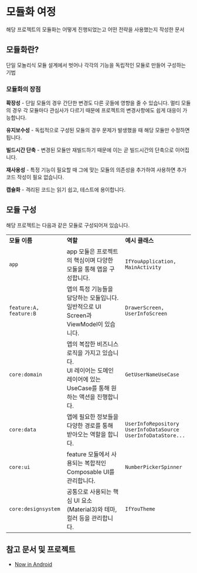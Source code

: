 # 모듈화 여정
해당 프로젝트의 모듈화는 어떻게 진행되었는고 어떤 전략을 사용했는지 작성한 문서

## 모듈화란?
단일 모놀리식 모듈 설계에서 벗어나 각각의 기능을 독립적인 모듈로 만들어 구성하는 기법

### 모듈화의 장점

**확장성** - 단일 모듈의 경우 간단한 변경도 다른 곳들에 영향을 줄 수 있습니다. 멀티 모듈의 경우 각 모듈마다 관심사가 다르기 때문에 프로젝트의 변경사항에도 쉽게 대응이 가능합니다.

**유지보수성** - 독립적으로 구성된 모듈의 경우 문제가 발생했을 때 해당 모듈만 수정하면 됩니다.

**빌드시간 단축** - 변경된 모듈만 재빌드하기 때문에 이는 곧 빌드시간의 단축으로 이어집니다.

**재사용성** - 특정 기능이 필요할 때 그에 맞는 모듈의 의존성을 추가하여 사용하면 추가 코드 작성이 필요 없습니다.

**캡슐화** - 격리된 코드는 읽기 쉽고, 테스트에 용이합니다. 

## 모듈 구성
해당 프로젝트는 다음과 같은 모듈로 구성되어져 있습니다.

<table>
  <tr>
   <td><strong>모듈 이름</strong>
   </td>
   <td><strong>역할</strong>
   </td>
   <td><strong>예시 클래스</strong>
   </td>
  </tr>

  <tr>
    <td><code>app</code></td>
    <td>app 모듈은 프로젝트의 핵심이며 다양한 모듈을 통해 앱을 구성합니다.</td>
    <td><code>IfYouApplication, MainActivity</code></td>
  </tr>

  <tr>
    <td><code>feature:A, feature:B</code></td>
    <td>앱의 특정 기능들을 담당하는 모듈입니다. 일반적으로 UI Screen과 ViewModel이 있습니다.</td>
    <td><code>DrawerScreen, UserInfoScreen</code></td>
  </tr>

  <tr>
    <td><code>core:domain</code></td>
    <td>앱의 복잡한 비즈니스 로직을 가지고 있습니다.<br>UI 레이어는 도메인 레이어에 있는 UseCase를 통해 원하는 액션을 진행합니다.</td>
    <td><code>GetUserNameUseCase</td>
  </tr>

  <tr>
    <td><code>core:data</code></td>
    <td>앱에 필요한 정보들을 다양한 경로를 통해 받아오는 역할을 합니다.</td>
    <td><code>UserInfoRepository<br>UserInfoDataSource<br>UserInfoDataStore...</td>
  </tr>

  <tr>
    <td><code>core:ui</code></td>
    <td>feature 모듈에서 사용되는 복합적인 Composable UI를 관리합니다.</td>
    <td><code>NumberPickerSpinner</code></td>
  </tr>

  <tr>
    <td><code>core:designsystem</code></td>
    <td>공통으로 사용되는 핵심 UI 요소(Material3)와 테마, 컬러 등을 관리합니다.</td>
    <td><code>IfYouTheme</code></td>
  </table>

  ## 참고 문서 및 프로젝트
  - [Now in Android](https://github.com/android/nowinandroid)